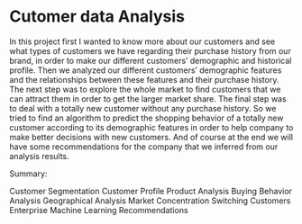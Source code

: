 # Cutomer data Analysis
In this project first I wanted to know more about our customers and see what types of customers we have regarding their purchase history from our brand, in order to make our different customers’ demographic and historical profile. Then we analyzed our different customers’ demographic features and the relationships between these features and their purchase history. The next step was to explore the whole market to find customers that we can attract them in order to get the larger market share. The final step was to deal with a totally new customer without any purchase history. So we tried to find an algorithm to predict the shopping behavior of a totally new customer according to its demographic features in order to help company to make better decisions with new customers. And of course at the end we will have some recommendations for the company that we inferred from our analysis results. 

Summary:

Customer Segmentation
 Customer Profile
 Product Analysis
 Buying Behavior Analysis
 Geographical Analysis 
 Market Concentration
 Switching Customers
 Enterprise Machine Learning
 Recommendations

